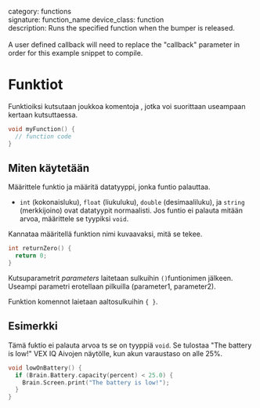 category: functions  
signature: function_name
device_class: function  
description: Runs the specified function when the bumper is released.<br /><br />A user defined callback will need to replace the "callback" parameter in order for this example snippet to compile.  

# Funktiot

Funktioiksi kutsutaan joukkoa komentoja , jotka voi suorittaan useampaan kertaan kutsuttaessa.

```cpp
void myFunction() {
  // function code
}
```

## Miten käytetään

Määrittele funktio ja määritä datatyyppi, jonka funtio palauttaa.

- `int` (kokonaisluku), `float` (liukuluku), `double` (desimaaliluku), ja `string` (merkkijoino) ovat datatyypit normaalisti. Jos funtio ei palauta mitään arvoa, määrittele se tyypiksi `void`. 

Kannataa määritellä funktion nimi kuvaavaksi, mitä se tekee.

```cpp
int returnZero() {
  return 0;
}
```

Kutsuparametrit *parameters* laitetaan sulkuihin `()`funtionimen jälkeen. Useampi parametri erotellaan pilkuilla (parameter1, parameter2).

Funktion komennot laietaan aaltosulkuihin `{ }`.
    
## Esimerkki

Tämä fuktio ei palauta arvoa ts se on tyyppiä `void`. Se tulostaa "The battery is low!" VEX IQ Aivojen näytölle, kun akun varaustaso on alle 25%.

```cpp
void lowOnBattery() {
  if (Brain.Battery.capacity(percent) < 25.0) {
    Brain.Screen.print("The battery is low!");
  }
}
```

<advanced>
</advanced>